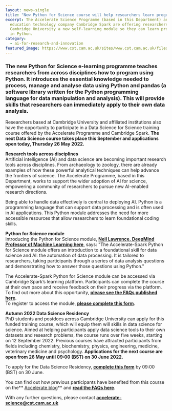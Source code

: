 ```yaml
---
layout: news-single
title: "New Python for Science course will help researchers learn programming skills "
excerpt: The Accelerate Science Programme (based in this Department) and
  education technology company Cambridge Spark are offering researchers across
  Cambridge University a new self-learning module so they can learn programming
  in Python.
category:
  - ai-for-research-and-innovation
featured_image: https://www.cst.cam.ac.uk/sites/www.cst.cam.ac.uk/files/accelerate-event-new-leading-image_2.jpg
---
```

### The new Python for Science e-learning programme teaches researchers from across disciplines how to program using Python. It introduces the essential knowledge needed to process, manage and analyse data using Python and pandas (a software library written for the Python programming language for data manipulation and analysis). This will provide skills that researchers can immediately apply to their own data analysis.

Researchers based at Cambridge University and affiliated institutions also have the opportunity to participate in a Data Science for Science training course offered by the Accelerate Programme and Cambridge Spark. **The next Data Science course takes place this September and applications open today, Thursday 26 May 2022.**

**Research tools across disciplines**\
Artificial intelligence (AI) and data science are becoming important research tools across disciplines. From archaeology to zoology, there are already examples of how these powerful analytical techniques can help advance the frontiers of science. The Accelerate Programme, based in this Department, works to support the wider adoption of AI for science, empowering a community of researchers to pursue new AI-enabled research directions.

Being able to handle data effectively is central to deploying AI. Python is a programming language that can support data processing and is often used in AI applications. This Python module addresses the need for more accessible resources that allow researchers to learn foundational coding skills.

**Python for Science module**\
Introducing the Python for Science module, **[Neil Lawrence, DeepMind Professor of Machine Learning here](https://www.cst.cam.ac.uk/people/ndl21)**, says: "The Accelerate-Spark Python for Science module offers an introduction to a foundational skill for data science and AI: the automation of data processing. It is tailored to researchers, taking participants through a series of data analysis questions and demonstrating how to answer those questions using Python."

The Accelerate-Spark Python for Science module can be accessed via Cambridge Spark’s learning platform. Participants can complete the course at their own pace and receive feedback on their progress via the platform.\
To find out more about this opportunity, **[please see the FAQs published here](https://acceleratescience.github.io/python-for-science-FAQ.html)**.\
To register to access the module, **[please complete this form](https://tinyurl.com/2p8zbdsb)**.

**Autumn 2022 Data Science Residency**\
PhD students and postdocs across Cambridge University can apply for this funded training course, which will equip them will skills in data science for science. Aimed at helping participants apply data science tools to their own datasets and research problems, the course runs over five weeks, starting on 12 September 2022. Previous courses have attracted participants from fields including chemistry, biochemistry, physics, engineering, medicine, veterinary medicine and psychology. **Applications for the next course are open from 26 May until 09:00 (BST) on 30 June 2022.** 

To apply for the Data Science Residency, **[complete this form](https://forms.gle/4pYivt1Bo8n9JBf86)** by 09:00 (BST) on 30 June.

You can find out how previous participants have benefited from this course on the** [Accelerate blog](https://acceleratescience.github.io/blog/)** and **[read the FAQs here](https://www.cst.cam.ac.uk/data-science-residency-faqs)**.

With any further questions, please contact **[accelerate-science@cst.cam.ac.uk](mailto:accelerate-science@cst.cam.ac.uk)**